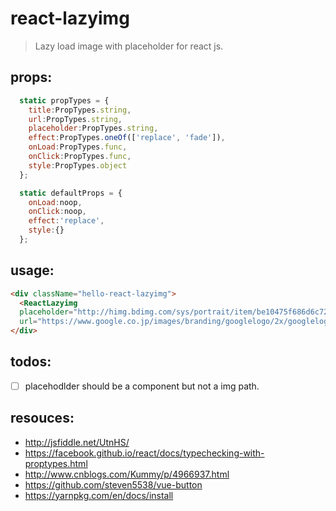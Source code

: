 # react-lazyimg
> Lazy load image with placeholder for react js.



## props:
```javascript
  static propTypes = {
    title:PropTypes.string,
    url:PropTypes.string,
    placeholder:PropTypes.string,
    effect:PropTypes.oneOf(['replace', 'fade']),
    onLoad:PropTypes.func,
    onClick:PropTypes.func,
    style:PropTypes.object
  };

  static defaultProps = {
    onLoad:noop,
    onClick:noop,
    effect:'replace',
    style:{}
  };
```

## usage:
```html
<div className="hello-react-lazyimg">
  <ReactLazyimg
  placeholder="http://himg.bdimg.com/sys/portrait/item/be10475f686d6c723db0023244.jpg"
  url="https://www.google.co.jp/images/branding/googlelogo/2x/googlelogo_color_272x92dp.png" title="Fei's logo" size="30px" />
</div>
```

## todos:
- [ ] placehodlder should be a component but not a img path.

## resouces:
+ http://jsfiddle.net/UtnHS/
+ https://facebook.github.io/react/docs/typechecking-with-proptypes.html
+ http://www.cnblogs.com/Kummy/p/4966937.html
+ https://github.com/steven5538/vue-button
+ https://yarnpkg.com/en/docs/install

